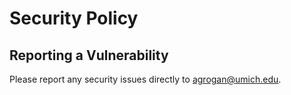 # Security Policy

## Reporting a Vulnerability

Please report any security issues directly to agrogan@umich.edu.
